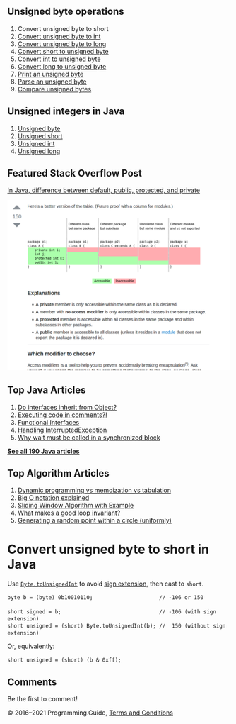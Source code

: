 <span class="underline"></span>

<span class="underline"></span>

## Unsigned byte operations

1.  Convert unsigned byte to short
2.  [Convert unsigned byte to int](convert-unsigned-byte-to-int.html)
3.  [Convert unsigned byte to long](convert-unsigned-byte-to-long.html)
4.  [Convert short to unsigned byte](convert-short-to-unsigned-byte.html)
5.  [Convert int to unsigned byte](convert-int-to-unsigned-byte.html)
6.  [Convert long to unsigned byte](convert-long-to-unsigned-byte.html)
7.  [Print an unsigned byte](print-unsigned-byte.html)
8.  [Parse an unsigned byte](parse-unsigned-byte.html)
9.  [Compare unsigned bytes](compare-unsigned-bytes.html)

## Unsigned integers in Java

1.  [Unsigned byte](unsigned-byte.html)
2.  [Unsigned short](unsigned-short.html)
3.  [Unsigned int](unsigned-int.html)
4.  [Unsigned long](unsigned-long.html)

## Featured Stack Overflow Post

[In Java, difference between default, public, protected, and private](https://stackoverflow.com/a/33627846/276052)

[<img src="../images/so-featured-33627846.png" alt="StackOverflow screenshot thumbnail" class="screenshot" />](https://stackoverflow.com/a/33627846/276052)

<span class="underline"></span>

## Top Java Articles

1.  [Do interfaces inherit from Object?](do-interfaces-inherit-from-object.html)
2.  [Executing code in comments?!](executing-code-in-comments.html)
3.  [Functional Interfaces](functional-interfaces.html)
4.  [Handling InterruptedException](handling-interrupted-exceptions.html)
5.  [Why wait must be called in a synchronized block](why-wait-must-be-in-synchronized.html)

[**See all 190 Java articles**](index.html)

## Top Algorithm Articles

1.  [Dynamic programming vs memoization vs tabulation](../dynamic-programming-vs-memoization-vs-tabulation.html)
2.  [Big O notation explained](../big-o-notation-explained.html)
3.  [Sliding Window Algorithm with Example](../sliding-window-example.html)
4.  [What makes a good loop invariant?](../what-makes-a-good-loop-invariant.html)
5.  [Generating a random point within a circle (uniformly)](../random-point-within-circle.html)

# Convert unsigned byte to short in Java

Use [`Byte.toUnsignedInt`](https://docs.oracle.com/javase/8/docs/api/java/lang/Byte.html#toUnsignedInt-byte-) to avoid [sign extension](https://en.wikipedia.org/wiki/Sign_extension), then cast to `short`.

    byte b = (byte) 0b10010110;                     // -106 or 150

    short signed = b;                               // -106 (with sign extension)
    short unsigned = (short) Byte.toUnsignedInt(b); //  150 (without sign extension)

Or, equivalently:

    short unsigned = (short) (b & 0xff);

## Comments

Be the first to comment!

© 2016–2021 Programming.Guide, [Terms and Conditions](../terms-and-conditions.html)
